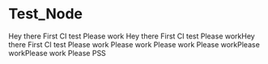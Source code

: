 # Test_Node
Hey there First CI test
Please work
Hey there First CI test
Please workHey there First CI test
Please work
Please work Please work Please workPlease workPlease work Please PSS